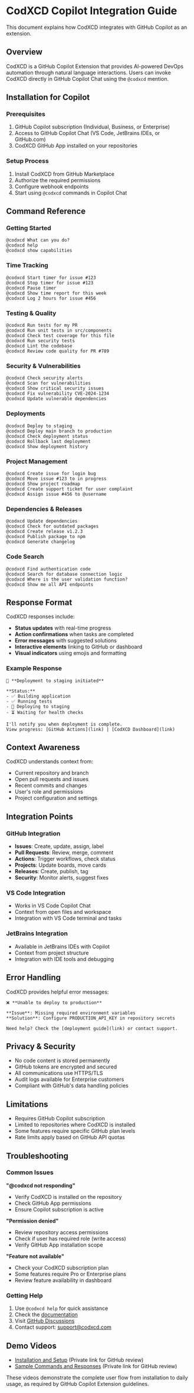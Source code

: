 # CodXCD Copilot Integration Guide

This document explains how CodXCD integrates with GitHub Copilot as an extension.

## Overview

CodXCD is a GitHub Copilot Extension that provides AI-powered DevOps automation through natural language interactions. Users can invoke CodXCD directly in GitHub Copilot Chat using the `@codxcd` mention.

## Installation for Copilot

### Prerequisites
1. GitHub Copilot subscription (Individual, Business, or Enterprise)
2. Access to GitHub Copilot Chat (VS Code, JetBrains IDEs, or GitHub.com)
3. CodXCD GitHub App installed on your repositories

### Setup Process
1. Install CodXCD from GitHub Marketplace
2. Authorize the required permissions
3. Configure webhook endpoints
4. Start using `@codxcd` commands in Copilot Chat

## Command Reference

### Getting Started
```
@codxcd What can you do?
@codxcd help
@codxcd show capabilities
```

### Time Tracking
```
@codxcd Start timer for issue #123
@codxcd Stop timer for issue #123  
@codxcd Pause timer
@codxcd Show time report for this week
@codxcd Log 2 hours for issue #456
```

### Testing & Quality
```
@codxcd Run tests for my PR
@codxcd Run unit tests in src/components
@codxcd Check test coverage for this file
@codxcd Run security tests
@codxcd Lint the codebase
@codxcd Review code quality for PR #789
```

### Security & Vulnerabilities
```
@codxcd Check security alerts
@codxcd Scan for vulnerabilities
@codxcd Show critical security issues
@codxcd Fix vulnerability CVE-2024-1234
@codxcd Update vulnerable dependencies
```

### Deployments
```
@codxcd Deploy to staging
@codxcd Deploy main branch to production
@codxcd Check deployment status
@codxcd Rollback last deployment
@codxcd Show deployment history
```

### Project Management
```
@codxcd Create issue for login bug
@codxcd Move issue #123 to in progress
@codxcd Show project roadmap
@codxcd Create support ticket for user complaint
@codxcd Assign issue #456 to @username
```

### Dependencies & Releases
```
@codxcd Update dependencies
@codxcd Check for outdated packages
@codxcd Create release v1.2.3
@codxcd Publish package to npm
@codxcd Generate changelog
```

### Code Search
```
@codxcd Find authentication code
@codxcd Search for database connection logic
@codxcd Where is the user validation function?
@codxcd Show me all API endpoints
```

## Response Format

CodXCD responses include:
- **Status updates** with real-time progress
- **Action confirmations** when tasks are completed
- **Error messages** with suggested solutions
- **Interactive elements** linking to GitHub or dashboard
- **Visual indicators** using emojis and formatting

### Example Response
```
🚀 **Deployment to staging initiated**

**Status:**
- ✅ Building application  
- ✅ Running tests
- 🔄 Deploying to staging
- ⏳ Waiting for health checks

I'll notify you when deployment is complete.
View progress: [GitHub Actions](link) | [CodXCD Dashboard](link)
```

## Context Awareness

CodXCD understands context from:
- Current repository and branch
- Open pull requests and issues
- Recent commits and changes
- User's role and permissions
- Project configuration and settings

## Integration Points

### GitHub Integration
- **Issues**: Create, update, assign, label
- **Pull Requests**: Review, merge, comment
- **Actions**: Trigger workflows, check status
- **Projects**: Update boards, move cards
- **Releases**: Create, publish, tag
- **Security**: Monitor alerts, suggest fixes

### VS Code Integration  
- Works in VS Code Copilot Chat
- Context from open files and workspace
- Integration with VS Code terminal and tasks

### JetBrains Integration
- Available in JetBrains IDEs with Copilot
- Context from project structure
- Integration with IDE tools and debugging

## Error Handling

CodXCD provides helpful error messages:
```
❌ **Unable to deploy to production**

**Issue**: Missing required environment variables
**Solution**: Configure PRODUCTION_API_KEY in repository secrets

Need help? Check the [deployment guide](link) or contact support.
```

## Privacy & Security

- No code content is stored permanently
- GitHub tokens are encrypted and secured
- All communications use HTTPS/TLS
- Audit logs available for Enterprise customers
- Compliant with GitHub's data handling policies

## Limitations

- Requires GitHub Copilot subscription
- Limited to repositories where CodXCD is installed
- Some features require specific GitHub plan levels
- Rate limits apply based on GitHub API quotas

## Troubleshooting

### Common Issues

**"@codxcd not responding"**
- Verify CodXCD is installed on the repository
- Check GitHub App permissions
- Ensure Copilot subscription is active

**"Permission denied"**
- Review repository access permissions
- Check if user has required role (write access)
- Verify GitHub App installation scope

**"Feature not available"**
- Check your CodXCD subscription plan
- Some features require Pro or Enterprise plans
- Review feature availability in dashboard

### Getting Help

1. Use `@codxcd help` for quick assistance
2. Check the [documentation](https://docs.codxcd.com)
3. Visit [GitHub Discussions](https://github.com/codxcd/codxcd/discussions)
4. Contact support: support@codxcd.com

## Demo Videos

- [Installation and Setup](https://youtube.com/watch?v=demo1) (Private link for GitHub review)
- [Sample Commands and Responses](https://youtube.com/watch?v=demo2) (Private link for GitHub review)

These videos demonstrate the complete user flow from installation to daily usage, as required by GitHub Copilot Extension guidelines.